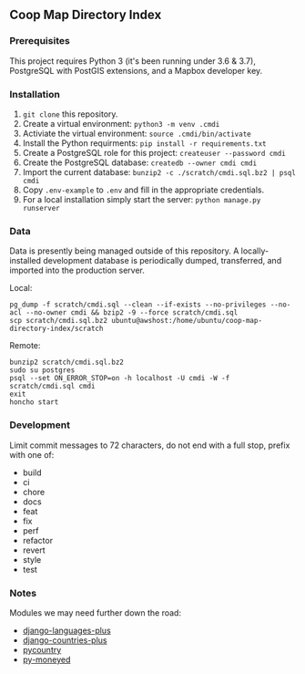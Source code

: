 ## Coop Map Directory Index

### Prerequisites

This project requires Python 3 (it's been running under 3.6 & 3.7), PostgreSQL with PostGIS extensions, and a Mapbox developer key.

### Installation

1. `git clone` this repository.
2. Create a virtual environment: `python3 -m venv .cmdi`
3. Activiate the virtual environment: `source .cmdi/bin/activate`
4. Install the Python requirments: `pip install -r requirements.txt`
5. Create a PostgreSQL role for this project: `createuser --password cmdi`
6. Create the PostgreSQL database: `createdb --owner cmdi cmdi`
7. Import the current database: `bunzip2 -c ./scratch/cmdi.sql.bz2 | psql cmdi`
8. Copy `.env-example` to `.env` and fill in the appropriate credentials.
9. For a local installation simply start the server: `python manage.py runserver`


### Data

Data is presently being managed outside of this repository. A locally-installed development database is periodically dumped, transferred, and imported into the production server.

Local:
```
pg_dump -f scratch/cmdi.sql --clean --if-exists --no-privileges --no-acl --no-owner cmdi && bzip2 -9 --force scratch/cmdi.sql
scp scratch/cmdi.sql.bz2 ubuntu@awshost:/home/ubuntu/coop-map-directory-index/scratch
```

Remote:
```
bunzip2 scratch/cmdi.sql.bz2
sudo su postgres
psql --set ON_ERROR_STOP=on -h localhost -U cmdi -W -f scratch/cmdi.sql cmdi
exit
honcho start
```

### Development

Limit commit messages to 72 characters, do not end with a full stop, prefix with one of:

* build
* ci
* chore
* docs
* feat
* fix
* perf
* refactor
* revert
* style
* test


### Notes

Modules we may need further down the road:
* [django-languages-plus](https://github.com/cordery/django-languages-plus)
* [django-countries-plus](https://github.com/cordery/django-countries-plus)
* [pycountry](https://pypi.org/project/pycountry/)
* [py-moneyed](https://github.com/limist/py-moneyed)
